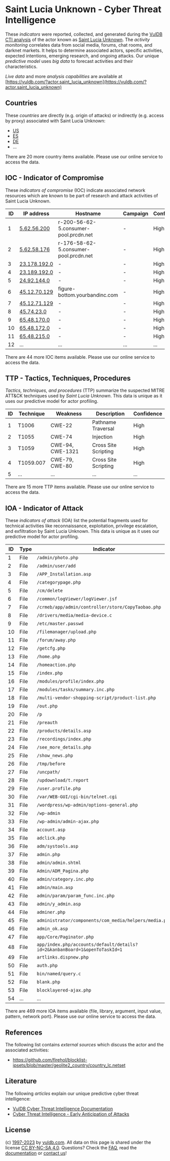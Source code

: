 # Saint Lucia Unknown - Cyber Threat Intelligence

These _indicators_ were reported, collected, and generated during the [VulDB CTI analysis](https://vuldb.com/?kb.cti) of the actor known as [Saint Lucia Unknown](https://vuldb.com/?actor.saint_lucia_unknown). The _activity monitoring_ correlates data from social media, forums, chat rooms, and darknet markets. It helps to determine associated actors, specific activities, expected intentions, emerging research, and ongoing attacks. Our unique _predictive model_ uses _big data_ to forecast activities and their characteristics.

_Live data_ and more _analysis capabilities_ are available at [https://vuldb.com/?actor.saint_lucia_unknown](https://vuldb.com/?actor.saint_lucia_unknown)

## Countries

These _countries_ are directly (e.g. origin of attacks) or indirectly (e.g. access by proxy) associated with Saint Lucia Unknown:

* [US](https://vuldb.com/?country.us)
* [ES](https://vuldb.com/?country.es)
* [DE](https://vuldb.com/?country.de)
* ...

There are 20 more country items available. Please use our online service to access the data.

## IOC - Indicator of Compromise

These _indicators of compromise_ (IOC) indicate associated network resources which are known to be part of research and attack activities of Saint Lucia Unknown.

ID | IP address | Hostname | Campaign | Confidence
-- | ---------- | -------- | -------- | ----------
1 | [5.62.56.200](https://vuldb.com/?ip.5.62.56.200) | r-200-56-62-5.consumer-pool.prcdn.net | - | High
2 | [5.62.58.176](https://vuldb.com/?ip.5.62.58.176) | r-176-58-62-5.consumer-pool.prcdn.net | - | High
3 | [23.178.192.0](https://vuldb.com/?ip.23.178.192.0) | - | - | High
4 | [23.189.192.0](https://vuldb.com/?ip.23.189.192.0) | - | - | High
5 | [24.92.144.0](https://vuldb.com/?ip.24.92.144.0) | - | - | High
6 | [45.12.70.129](https://vuldb.com/?ip.45.12.70.129) | figure-bottom.yourbandinc.com | - | High
7 | [45.12.71.129](https://vuldb.com/?ip.45.12.71.129) | - | - | High
8 | [45.74.23.0](https://vuldb.com/?ip.45.74.23.0) | - | - | High
9 | [65.48.170.0](https://vuldb.com/?ip.65.48.170.0) | - | - | High
10 | [65.48.172.0](https://vuldb.com/?ip.65.48.172.0) | - | - | High
11 | [65.48.215.0](https://vuldb.com/?ip.65.48.215.0) | - | - | High
12 | ... | ... | ... | ...

There are 44 more IOC items available. Please use our online service to access the data.

## TTP - Tactics, Techniques, Procedures

_Tactics, techniques, and procedures_ (TTP) summarize the suspected MITRE ATT&CK techniques used by _Saint Lucia Unknown_. This data is unique as it uses our predictive model for actor profiling.

ID | Technique | Weakness | Description | Confidence
-- | --------- | -------- | ----------- | ----------
1 | T1006 | CWE-22 | Pathname Traversal | High
2 | T1055 | CWE-74 | Injection | High
3 | T1059 | CWE-94, CWE-1321 | Cross Site Scripting | High
4 | T1059.007 | CWE-79, CWE-80 | Cross Site Scripting | High
5 | ... | ... | ... | ...

There are 15 more TTP items available. Please use our online service to access the data.

## IOA - Indicator of Attack

These _indicators of attack_ (IOA) list the potential fragments used for technical activities like reconnaissance, exploitation, privilege escalation, and exfiltration by Saint Lucia Unknown. This data is unique as it uses our predictive model for actor profiling.

ID | Type | Indicator | Confidence
-- | ---- | --------- | ----------
1 | File | `/admin/photo.php` | High
2 | File | `/admin/user/add` | High
3 | File | `/APP_Installation.asp` | High
4 | File | `/categorypage.php` | High
5 | File | `/cm/delete` | Medium
6 | File | `/common/logViewer/logViewer.jsf` | High
7 | File | `/crmeb/app/admin/controller/store/CopyTaobao.php` | High
8 | File | `/drivers/media/media-device.c` | High
9 | File | `/etc/master.passwd` | High
10 | File | `/filemanager/upload.php` | High
11 | File | `/forum/away.php` | High
12 | File | `/getcfg.php` | Medium
13 | File | `/home.php` | Medium
14 | File | `/homeaction.php` | High
15 | File | `/index.php` | Medium
16 | File | `/modules/profile/index.php` | High
17 | File | `/modules/tasks/summary.inc.php` | High
18 | File | `/multi-vendor-shopping-script/product-list.php` | High
19 | File | `/out.php` | Medium
20 | File | `/p` | Low
21 | File | `/preauth` | Medium
22 | File | `/products/details.asp` | High
23 | File | `/recordings/index.php` | High
24 | File | `/see_more_details.php` | High
25 | File | `/show_news.php` | High
26 | File | `/tmp/before` | Medium
27 | File | `/uncpath/` | Medium
28 | File | `/updownload/t.report` | High
29 | File | `/user.profile.php` | High
30 | File | `/var/WEB-GUI/cgi-bin/telnet.cgi` | High
31 | File | `/wordpress/wp-admin/options-general.php` | High
32 | File | `/wp-admin` | Medium
33 | File | `/wp-admin/admin-ajax.php` | High
34 | File | `account.asp` | Medium
35 | File | `adclick.php` | Medium
36 | File | `adm/systools.asp` | High
37 | File | `admin.php` | Medium
38 | File | `admin/admin.shtml` | High
39 | File | `Admin/ADM_Pagina.php` | High
40 | File | `admin/category.inc.php` | High
41 | File | `admin/main.asp` | High
42 | File | `admin/param/param_func.inc.php` | High
43 | File | `admin/y_admin.asp` | High
44 | File | `adminer.php` | Medium
45 | File | `administrator/components/com_media/helpers/media.php` | High
46 | File | `admin_ok.asp` | Medium
47 | File | `app/Core/Paginator.php` | High
48 | File | `app/index.php/accounts/default/details?id=2&kanbanBoard=1&openToTaskId=1` | High
49 | File | `artlinks.dispnew.php` | High
50 | File | `auth.php` | Medium
51 | File | `bin/named/query.c` | High
52 | File | `blank.php` | Medium
53 | File | `blocklayered-ajax.php` | High
54 | ... | ... | ...

There are 469 more IOA items available (file, library, argument, input value, pattern, network port). Please use our online service to access the data.

## References

The following list contains _external sources_ which discuss the actor and the associated activities:

* https://github.com/firehol/blocklist-ipsets/blob/master/geolite2_country/country_lc.netset

## Literature

The following _articles_ explain our unique predictive cyber threat intelligence:

* [VulDB Cyber Threat Intelligence Documentation](https://vuldb.com/?kb.cti)
* [Cyber Threat Intelligence - Early Anticipation of Attacks](https://www.scip.ch/en/?labs.20201022)

## License

(c) [1997-2023](https://vuldb.com/?kb.changelog) by [vuldb.com](https://vuldb.com/?kb.about). All data on this page is shared under the license [CC BY-NC-SA 4.0](https://creativecommons.org/licenses/by-nc-sa/4.0/). Questions? Check the [FAQ](https://vuldb.com/?kb.faq), read the [documentation](https://vuldb.com/?kb) or [contact us](https://vuldb.com/?contact)!
